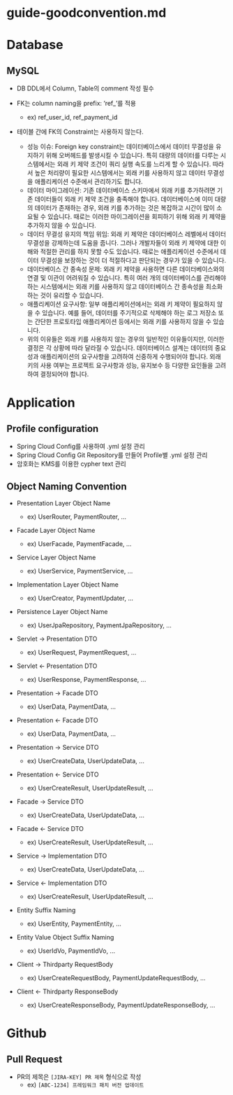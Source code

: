 # guide-goodconvention.md

# Database

## MySQL

- DB DDL에서 Column, Table의 comment 작성 필수

- FK는 column naming을 prefix: ‘ref_’를 적용
    - ex) ref_user_id, ref_payment_id

- 테이블 간에 FK의 Constraint는 사용하지 않는다.
    - 성능 이슈: Foreign key constraint는 데이터베이스에서 데이터 무결성을 유지하기 위해 오버헤드를 발생시킬 수 있습니다. 특히 대량의 데이터를 다루는 시스템에서는 외래 키 제약 조건이 쿼리
      실행 속도를 느리게 할 수 있습니다. 따라서 높은 처리량이 필요한 시스템에서는 외래 키를 사용하지 않고 데이터 무결성을 애플리케이션 수준에서 관리하기도 합니다.
    - 데이터 마이그레이션: 기존 데이터베이스 스키마에서 외래 키를 추가하려면 기존 데이터들이 외래 키 제약 조건을 충족해야 합니다. 데이터베이스에 이미 대량의 데이터가 존재하는 경우, 외래 키를 추가하는 것은
      복잡하고 시간이 많이 소요될 수 있습니다. 때로는 이러한 마이그레이션을 회피하기 위해 외래 키 제약을 추가하지 않을 수 있습니다.
    - 데이터 무결성 유지의 책임 위임: 외래 키 제약은 데이터베이스 레벨에서 데이터 무결성을 강제하는데 도움을 줍니다. 그러나 개발자들이 외래 키 제약에 대한 이해와 적절한 관리를 하지 못할 수도 있습니다.
      때로는 애플리케이션 수준에서 데이터 무결성을 보장하는 것이 더 적절하다고 판단되는 경우가 있을 수 있습니다.
    - 데이터베이스 간 종속성 문제: 외래 키 제약을 사용하면 다른 데이터베이스와의 연결 및 이관이 어려워질 수 있습니다. 특히 여러 개의 데이터베이스를 관리해야 하는 시스템에서는 외래 키를 사용하지 않고
      데이터베이스 간 종속성을 최소화하는 것이 유리할 수 있습니다.
    - 애플리케이션 요구사항: 일부 애플리케이션에서는 외래 키 제약이 필요하지 않을 수 있습니다. 예를 들어, 데이터를 주기적으로 삭제해야 하는 로그 저장소 또는 간단한 프로토타입 애플리케이션 등에서는 외래 키를
      사용하지 않을 수 있습니다.
    - 위의 이유들은 외래 키를 사용하지 않는 경우의 일반적인 이유들이지만, 이러한 결정은 각 상황에 따라 달라질 수 있습니다. 데이터베이스 설계는 데이터의 중요성과 애플리케이션의 요구사항을 고려하여 신중하게
      수행되어야 합니다. 외래 키의 사용 여부는 프로젝트 요구사항과 성능, 유지보수 등 다양한 요인들을 고려하여 결정되어야 합니다.

# Application

## Profile configuration

- Spring Cloud Config를 사용하여 .yml 설정 관리
- Spring Cloud Config Git Repository를 만들어 Profile별 .yml 설정 관리
- 암호화는 KMS를 이용한 cypher text 관리

## Object Naming Convention

- Presentation Layer Object Name
    - ex) UserRouter, PaymentRouter, ...
- Facade Layer Object Name
    - ex) UserFacade, PaymentFacade, ...
- Service Layer Object Name
    - ex) UserService, PaymentService, ...
- Implementation Layer Object Name
    - ex) UserCreator, PaymentUpdater, ...
- Persistence Layer Object Name
    - ex) UserJpaRepository, PaymentJpaRepository, ...

- Servlet -> Presentation DTO
    - ex) UserRequest, PaymentRequest, ...
- Servlet <- Presentation DTO
    - ex) UserResponse, PaymentResponse, ...

- Presentation -> Facade DTO
    - ex) UserData, PaymentData, ...
- Presentation <- Facade DTO
    - ex) UserData, PaymentData, ...

- Presentation -> Service DTO
    - ex) UserCreateData, UserUpdateData, ...
- Presentation <- Service DTO
    - ex) UserCreateResult, UserUpdateResult, ...

- Facade -> Service DTO
    - ex) UserCreateData, UserUpdateData, ...
- Facade <- Service DTO
    - ex) UserCreateResult, UserUpdateResult, ...

- Service -> Implementation DTO
    - ex) UserCreateData, UserUpdateData, ...
- Service <- Implementation DTO
    - ex) UserCreateResult, UserUpdateResult, ...

- Entity Suffix Naming
    - ex) UserEntity, PaymentEntity, ...
- Entity Value Object Suffix Naming
    - ex) UserIdVo, PaymentIdVo, ...

- Client -> Thirdparty RequestBody
    - ex) UserCreateRequestBody, PaymentUpdateRequestBody, ...
- Client <- Thirdparty ResponseBody
    - ex) UserCreateResponseBody, PaymentUpdateResponseBody, ...

# Github

## Pull Request

- PR의 제목은 `[JIRA-KEY] PR 제목` 형식으로 작성
    - ex) `[ABC-1234] 프레임워크 패치 버전 업데이트`
